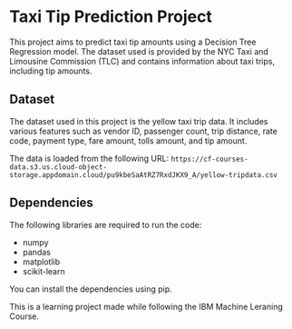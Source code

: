 # Taxi Tip Prediction Project

This project aims to predict taxi tip amounts using a Decision Tree Regression model. The dataset used is provided by the NYC Taxi and Limousine Commission (TLC) and contains information about taxi trips, including tip amounts.

## Dataset

The dataset used in this project is the yellow taxi trip data. It includes various features such as vendor ID, passenger count, trip distance, rate code, payment type, fare amount, tolls amount, and tip amount.

The data is loaded from the following URL:
`https://cf-courses-data.s3.us.cloud-object-storage.appdomain.cloud/pu9kbeSaAtRZ7RxdJKX9_A/yellow-tripdata.csv`

## Dependencies

The following libraries are required to run the code:

- numpy
- pandas
- matplotlib
- scikit-learn

You can install the dependencies using pip.

This is a learning project made while following the IBM Machine Leraning Course.
